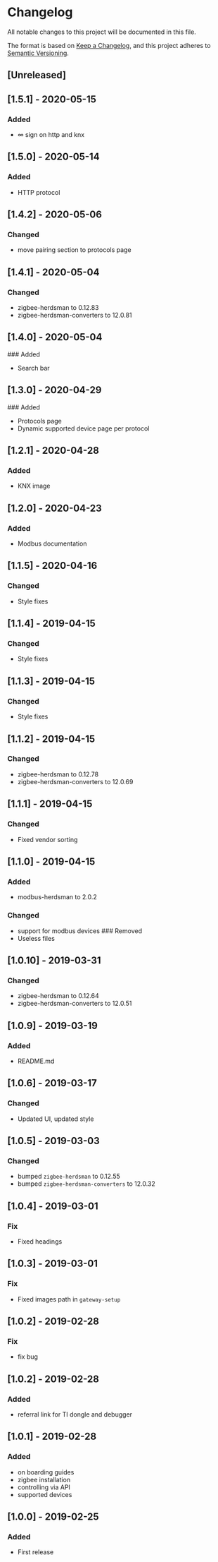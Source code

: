 # Changelog
All notable changes to this project will be documented in this file.

The format is based on [Keep a Changelog](https://keepachangelog.com/en/1.0.0/),
and this project adheres to [Semantic Versioning](https://semver.org/spec/v2.0.0.html). 

## [Unreleased]

## [1.5.1] - 2020-05-15
### Added
- ∞ sign on http and knx

## [1.5.0] - 2020-05-14
### Added
- HTTP protocol

## [1.4.2] - 2020-05-06
### Changed
- move pairing section to protocols page

## [1.4.1] - 2020-05-04
### Changed
- zigbee-herdsman to 0.12.83
- zigbee-herdsman-converters to 12.0.81

## [1.4.0] - 2020-05-04
### Added
- Search bar

## [1.3.0] - 2020-04-29
### Added
- Protocols page
- Dynamic supported device page per protocol

## [1.2.1] - 2020-04-28
### Added
- KNX image

## [1.2.0] - 2020-04-23
### Added
- Modbus documentation

## [1.1.5] - 2020-04-16
### Changed
- Style fixes

## [1.1.4] - 2019-04-15
### Changed
- Style fixes

## [1.1.3] - 2019-04-15
### Changed
- Style fixes

## [1.1.2] - 2019-04-15
### Changed
- zigbee-herdsman to 0.12.78
- zigbee-herdsman-converters to 12.0.69

## [1.1.1] - 2019-04-15
### Changed
- Fixed vendor sorting

## [1.1.0] - 2019-04-15
### Added
- modbus-herdsman to 2.0.2
### Changed
- support for modbus devices
### Removed
- Useless files

## [1.0.10] - 2019-03-31
### Changed
- zigbee-herdsman to 0.12.64
- zigbee-herdsman-converters to 12.0.51


## [1.0.9] - 2019-03-19
### Added
- README.md

## [1.0.6] - 2019-03-17
### Changed
- Updated UI, updated style

## [1.0.5] - 2019-03-03
### Changed
- bumped `zigbee-herdsman` to 0.12.55
- bumped `zigbee-herdsman-converters` to 12.0.32

## [1.0.4] - 2019-03-01
### Fix
- Fixed headings

## [1.0.3] - 2019-03-01
### Fix
- Fixed images path in `gateway-setup` 

## [1.0.2] - 2019-02-28
### Fix
- fix bug

## [1.0.2] - 2019-02-28
### Added
- referral link for TI dongle and debugger

## [1.0.1] - 2019-02-28
### Added
- on boarding guides
- zigbee installation
- controlling via API
- supported devices

## [1.0.0] - 2019-02-25
### Added
- First release
